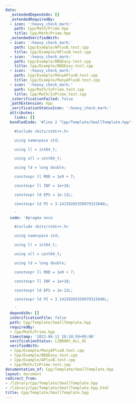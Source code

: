 ```yaml
---
data:
  _extendedDependsOn: []
  _extendedRequiredBy:
  - icon: ':heavy_check_mark:'
    path: Cpp/Math/Prime.hpp
    title: Cpp/Math/Prime.hpp
  _extendedVerifiedWith:
  - icon: ':heavy_check_mark:'
    path: Cpp/Example/APlusB.test.cpp
    title: Cpp/Example/APlusB.test.cpp
  - icon: ':heavy_check_mark:'
    path: Cpp/Example/BBQEasy.test.cpp
    title: Cpp/Example/BBQEasy.test.cpp
  - icon: ':heavy_check_mark:'
    path: Cpp/Example/ManyAPlusB.test.cpp
    title: Cpp/Example/ManyAPlusB.test.cpp
  - icon: ':heavy_check_mark:'
    path: Cpp/Math/IsPrime.test.cpp
    title: Cpp/Math/IsPrime.test.cpp
  _isVerificationFailed: false
  _pathExtension: hpp
  _verificationStatusIcon: ':heavy_check_mark:'
  attributes:
    links: []
  bundledCode: '#line 2 "Cpp/Template/SmallTemplate.hpp"

    #include <bits/stdc++.h>

    using namespace std;

    using ll = int64_t;

    using ull = uint64_t;

    using ld = long double;

    constexpr ll MOD = 1e9 + 7;

    constexpr ll INF = 1e+18;

    constexpr ld EPS = 1e-12L;

    constexpr ld PI = 3.14159265358979323846L;

    '
  code: '#pragma once

    #include <bits/stdc++.h>

    using namespace std;

    using ll = int64_t;

    using ull = uint64_t;

    using ld = long double;

    constexpr ll MOD = 1e9 + 7;

    constexpr ll INF = 1e+18;

    constexpr ld EPS = 1e-12L;

    constexpr ld PI = 3.14159265358979323846L;

    '
  dependsOn: []
  isVerificationFile: false
  path: Cpp/Template/SmallTemplate.hpp
  requiredBy:
  - Cpp/Math/Prime.hpp
  timestamp: '2022-06-11 18:10:59+09:00'
  verificationStatus: LIBRARY_ALL_AC
  verifiedWith:
  - Cpp/Example/ManyAPlusB.test.cpp
  - Cpp/Example/BBQEasy.test.cpp
  - Cpp/Example/APlusB.test.cpp
  - Cpp/Math/IsPrime.test.cpp
documentation_of: Cpp/Template/SmallTemplate.hpp
layout: document
redirect_from:
- /library/Cpp/Template/SmallTemplate.hpp
- /library/Cpp/Template/SmallTemplate.hpp.html
title: Cpp/Template/SmallTemplate.hpp
---
```

